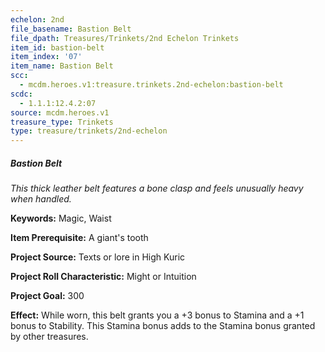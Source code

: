 ```yaml
---
echelon: 2nd
file_basename: Bastion Belt
file_dpath: Treasures/Trinkets/2nd Echelon Trinkets
item_id: bastion-belt
item_index: '07'
item_name: Bastion Belt
scc:
  - mcdm.heroes.v1:treasure.trinkets.2nd-echelon:bastion-belt
scdc:
  - 1.1.1:12.4.2:07
source: mcdm.heroes.v1
treasure_type: Trinkets
type: treasure/trinkets/2nd-echelon
---
```


##### Bastion Belt

*This thick leather belt features a bone clasp and feels unusually heavy when handled.*

**Keywords:** Magic, Waist

**Item Prerequisite:** A giant's tooth

**Project Source:** Texts or lore in High Kuric

**Project Roll Characteristic:** Might or Intuition

**Project Goal:** 300

**Effect:** While worn, this belt grants you a +3 bonus to Stamina and a +1 bonus to Stability. This Stamina bonus adds to the Stamina bonus granted by other treasures.
